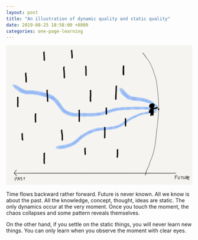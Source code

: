 ```yaml
---
layout: post
title: "An illustration of dynamic quality and static quality"
date: 2019-08-25 18:58:00 +0800
categories: one-page-learning
---
```


![alt](/img/figures/hl/hl-89.png)

Time flows backward rather forward. Future is never known. All we know is about the past. All the knowledge, concept, thought, ideas are static. The only dynamics occur at the very moment. Once you touch the moment, the chaos collapses and some pattern reveals themselves.

On the other hand, if you settle on the static things, you will never learn new things. You can only learn when you observe the moment with clear eyes.
